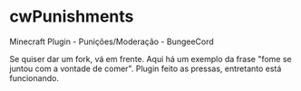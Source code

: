 # cwPunishments
Minecraft Plugin - Punições/Moderação - BungeeCord

Se quiser dar um fork, vá em frente. Aqui há um exemplo da frase "fome se juntou com a vontade de comer". Plugin feito as pressas,
entretanto está funcionando.
